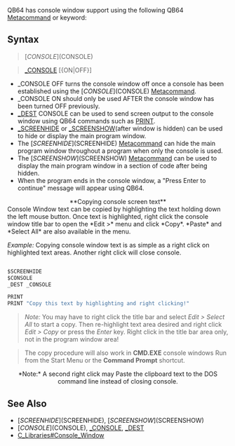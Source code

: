 QB64 has console window support using the following QB64 [Metacommand](Metacommand) or keyword:

## Syntax

>  [$CONSOLE]($CONSOLE)

>  [_CONSOLE](_CONSOLE) [{ON|OFF}]


* _CONSOLE OFF turns the console window off once a console has been established using the [$CONSOLE]($CONSOLE) [Metacommand](Metacommand).
* _CONSOLE ON should only be used AFTER the console window has been turned OFF previously.
* [_DEST](_DEST) CONSOLE can be used to send screen output to the console window using QB64 commands such as [PRINT](PRINT).
* [_SCREENHIDE](_SCREENHIDE) or [_SCREENSHOW](_SCREENSHOW)(after window is hidden) can be used to hide or display the main program window.
* The [$SCREENHIDE]($SCREENHIDE) [Metacommand](Metacommand) can hide the main program window throughout a program when only the console is used.
* The [$SCREENSHOW]($SCREENSHOW) [Metacommand](Metacommand) can be used to display the main program window in a section of code after being hidden.
* When the program ends in the console window, a "Press Enter to continue" message will appear using QB64.


<center>**Copying console screen text**</center>
Console Window text can be copied by highlighting the text holding down the left mouse button. Once text is highlighted, right click the console window title bar to open the *Edit >* menu and click *Copy*. *Paste* and *Select All* are also available in the menu.

*Example:* Copying console window text is as simple as a right click on highlighted text areas. Another right click will close console.

```vb

$SCREENHIDE
$CONSOLE
_DEST _CONSOLE

PRINT
PRINT "Copy this text by highlighting and right clicking!" 

```
>  *Note:* You may have to right click the title bar and select *Edit > Select All* to start a copy. Then re-highlight text area desired and right click *Edit > Copy* or press the *Enter* key. Right click in the title bar area only, not in the program window area!


>  The copy procedure will also work in **CMD.EXE** console windows Run from the Start Menu or the **Command Prompt** shortcut. 

<center>*Note:* A second right click may Paste the clipboard text to the DOS command line instead of closing console.</center>


## See Also

* [$SCREENHIDE]($SCREENHIDE), [$SCREENSHOW]($SCREENSHOW)
* [$CONSOLE]($CONSOLE), [_CONSOLE](_CONSOLE), [_DEST](_DEST)
* [C_Libraries#Console_Window](C_Libraries#Console_Window)





